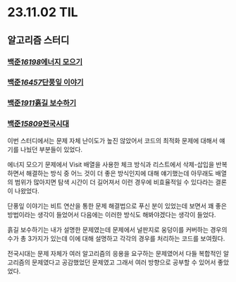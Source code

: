 # 23.11.02 TIL

## 알고리즘 스터디

### [백준*16198*에너지 모으기 ](https://www.acmicpc.net/problem/16198)

### [백준*16457*단풍잎 이야기](https://www.acmicpc.net/problem/16457)

### [백준*1911*흙길 보수하기](https://www.acmicpc.net/problem/1911)

### [백준*15809*전국시대](https://www.acmicpc.net/problem/15809)

이번 스터디에서는 문제 자체 난이도가 높진 않았어서 코드의 최적화 문제에 대해서 얘기를 나눴던 부분들이 있었다.

에너지 모으기 문제에서 Visit 배열을 사용한 체크 방식과 리스트에서 삭제-삽입을 반복하면서 해결하는 방식 중 어느 것이 더 좋은 방식인지에 대해 얘기했는데 아무래도 배열의 범위가 많아지면 탐색 시간이 더 길어져서 이런 경우에 비효율적일 수 있다라는 결론이 나왔었다.

단풍잎 이야기는 비트 연산을 통한 문제 해결법으로 푸신 분이 있었는데 보면서 꽤 좋은 방법이라는 생각이 들었어서 다음에는 이러한 방식도 해봐야겠다는 생각이 들었다.

흙길 보수하기는 내가 설명한 문제였는데 문제에서 널판지로 웅덩이를 커버하는 경우의 수가 총 3가지가 있는데 이에 대해 설명하고 각각의 경우를 처리하는 코드를 보여줬다.

전국시대는 문제 자체가 여러 알고리즘의 응용을 요구하는 문제였어서 다들 복합적인 알고리즘의 문제였다고 공감했었던 문제였고 그래서 여러 방향으로 공부할 수 있어서 좋았었다.
